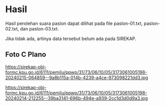 # Hasil

Hasil perolehan suara paslon dapat dilihat pada file paslon-01.txt, paslon-02.txt, dan paslon-03.txt.

Jika tidak ada, artinya data tersebut belum ada pada SIREKAP.

## Foto C Plano

https://sirekap-obj-formc.kpu.go.id/6111/pemilu/ppwp/31/73/06/10/05/3173061005198-20240215-064859--9a8b115a-014b-4239-a4ce-973098221dd3.jpg

https://sirekap-obj-formc.kpu.go.id/6111/pemilu/ppwp/31/73/06/10/05/3173061005198-20240214-212255--39ba3141-696b-494e-a939-2cc1d3d0d9a3.jpg
